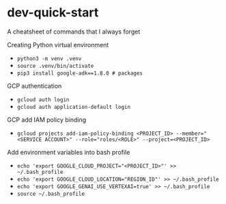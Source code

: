 # dev-quick-start
A cheatsheet of commands that I always forget

Creating Python virtual environment
- `python3 -m venv .venv`
- `source .venv/bin/activate`
- `pip3 install google-adk==1.8.0 # packages`

GCP authentication
- `gcloud auth login`
- `gcloud auth application-default login`

GCP add IAM policy binding
- `gcloud projects add-iam-policy-binding <PROJECT_ID> --member="<SERVICE ACCOUNT>" --role="roles/<ROLE>" --project=<PROJECT_ID>`

Add environment variables into bash profile
- `echo 'export GOOGLE_CLOUD_PROJECT="<PROJECT_ID>"' >> ~/.bash_profile`
- `echo 'export GOOGLE_CLOUD_LOCATION="REGION_ID"' >> ~/.bash_profile`
- `echo 'export GOOGLE_GENAI_USE_VERTEXAI=true' >> ~/.bash_profile`
- `source ~/.bash_profile`
